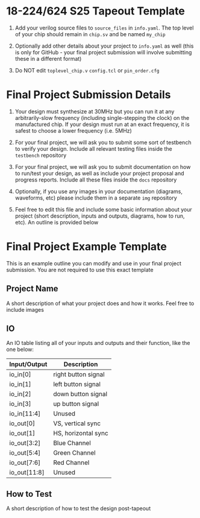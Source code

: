 # 18-224/624 S25 Tapeout Template


1. Add your verilog source files to `source_files` in `info.yaml`. The top level of your chip should remain in `chip.sv` and be named `my_chip`

  
  

2. Optionally add other details about your project to `info.yaml` as well (this is only for GitHub - your final project submission will involve submitting these in a different format)

3. Do NOT edit `toplevel_chip.v`  `config.tcl` or `pin_order.cfg`

 # Final Project Submission Details 
  
1. Your design must synthesize at 30MHz but you can run it at any arbitrarily-slow frequency (including single-stepping the clock) on the manufactured chip. If your design must run at an exact frequency, it is safest to choose a lower frequency (i.e. 5MHz)

  

2. For your final project, we will ask you to submit some sort of testbench to verify your design. Include all relevant testing files inside the `testbench` repository

  
  

3. For your final project, we will ask you to submit documentation on how to run/test your design, as well as include your project proposal and progress reports. Include all these files inside the `docs` repository

  
  

4. Optionally, if you use any images in your documentation (diagrams, waveforms, etc) please include them in a separate `img` repository

  

5. Feel free to edit this file and include some basic information about your project (short description, inputs and outputs, diagrams, how to run, etc). An outline is provided below

# Final Project Example Template

This is an example outline you can modify and use in your final project submission. You are not required to use this exact template

## Project Name

A short description of what your project does and how it works. Feel free to include images

## IO

An IO table listing all of your inputs and outputs and their function, like the one below:

| Input/Output | Description|																
|--------------|--------------------------------------------------|
| io_in[0]     | right button signal                              |
| io_in[1]     | left button signal                               |
| io_in[2]     | down button signal                               |
| io_in[3]     | up button signal                                 |
| io_in[11:4]  | Unused                                           |
| io_out[0]    | VS, vertical sync                                |
| io_out[1]    | HS, horizontal sync                              |
| io_out[3:2]  | Blue Channel                                     |
| io_out[5:4]  | Green Channel                                    |
| io_out[7:6]  | Red Channel                                      |
| io_out[11:8] | Unused                                           |

## How to Test

A short description of how to test the design post-tapeout
